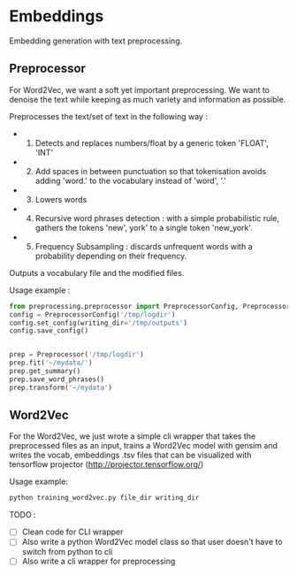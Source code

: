 
# Embeddings


Embedding generation with text preprocessing.


## Preprocessor

For Word2Vec, we want a soft yet important preprocessing. We want to denoise the text while keeping as much variety and information as possible.

Preprocesses the text/set of text in the following way :
 - 1. Detects and replaces numbers/float by a generic token 'FLOAT', 'INT'
 - 2. Add spaces in between punctuation so that tokenisation avoids adding 'word.' to the vocabulary instead of 'word', '.'
 - 3. Lowers words
 - 4. Recursive word phrases detection : with a simple probabilistic rule, gathers the tokens 'new', york' to a single token 'new_york'.
 - 5. Frequency Subsampling : discards unfrequent words with a probability depending on their frequency.

 Outputs a vocabulary file and the modified files.

Usage example :


```python
from preprocessing.preprocessor import PreprocessorConfig, Preprocessor
config = PreprocessorConfig('/tmp/logdir')
config.set_config(writing_dir='/tmp/outputs')
config.save_config()


prep = Preprocessor('/tmp/logdir')
prep.fit('~/mydata/')
prep.get_summary()
prep.save_word_phrases()
prep.transform('~/mydata')
```


 ## Word2Vec

For the Word2Vec, we just wrote a simple cli wrapper that takes the
preprocessed files as an input, trains a Word2Vec model with gensim and writes the vocab, embeddings .tsv files that can be visualized with tensorflow projector (http://projector.tensorflow.org/)


Usage example:

```bash
python training_word2vec.py file_dir writing_dir
```

TODO :
- [ ] Clean code for CLI wrapper
- [ ] Also write a python Word2Vec model class so that user doesn't have to switch from python to cli
- [ ] Also write a cli wrapper for preprocessing
